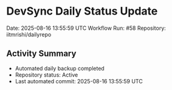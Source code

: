 # DevSync Daily Status Update
Date: 2025-08-16 13:55:59 UTC
Workflow Run: #58
Repository: iitmrishi/dailyrepo

## Activity Summary
- Automated daily backup completed
- Repository status: Active
- Last automated commit: 2025-08-16 13:55:59 UTC
